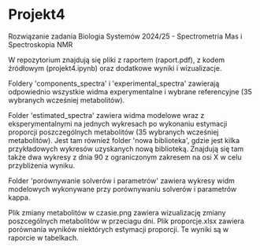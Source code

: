 # Projekt4

Rozwiązanie zadania Biologia Systemów 2024/25 - Spectrometria Mas i Spectroskopia NMR

W repozytorium znajdują się pliki z raportem (raport.pdf), z kodem źródłowym (projekt4.ipynb) oraz dodatkowe wyniki i wizualizacje.

Foldery 'components_spectra' i 'experimental_spectra' zawierają odpowiednio wszystkie widma experymentalne i wybrane referencyjne (35 wybranych wcześniej metabolitów).

Folder 'estimated_spectra' zawiera widma modelowe wraz z eksperymentalnymi na jednych wykresach po wykonaniu estymacji proporcji poszczególnych metabolitów (35 wybranych wcześniej metabolitów). Jest tam również folder 'nowa biblioteka', gdzie jest kilka przykładowych wykresów uzyskanych nową biblioteką. Znajdują się tam także dwa wykresy z dnia 90 z ograniczonym zakresem na osi X w celu przybliżenia wyniku.

Folder 'porównywanie solverów i parametrów' zawiera wykresy widm modelowych wykonywane przy porównywaniu solverów i parametrów kappa.

Plik zmiany metabolitów w czasie.png zawiera wizualizację zmiany poszcególnych metabolitów w przeciagu dni.
Plik proporcje.xlsx zawiera porównania wyników niektórych estymacji proporcji. Te wyniki są w raporcie w tabelkach.
